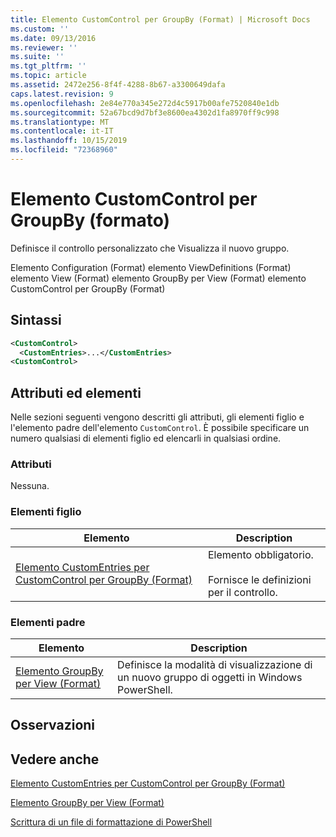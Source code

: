 ```yaml
---
title: Elemento CustomControl per GroupBy (Format) | Microsoft Docs
ms.custom: ''
ms.date: 09/13/2016
ms.reviewer: ''
ms.suite: ''
ms.tgt_pltfrm: ''
ms.topic: article
ms.assetid: 2472e256-8f4f-4288-8b67-a3300649dafa
caps.latest.revision: 9
ms.openlocfilehash: 2e84e770a345e272d4c5917b00afe7520840e1db
ms.sourcegitcommit: 52a67bcd9d7bf3e8600ea4302d1fa8970ff9c998
ms.translationtype: MT
ms.contentlocale: it-IT
ms.lasthandoff: 10/15/2019
ms.locfileid: "72368960"
---
```

# <a name="customcontrol-element-for-groupby-format"></a>Elemento CustomControl per GroupBy (formato)

Definisce il controllo personalizzato che Visualizza il nuovo gruppo.

Elemento Configuration (Format) elemento ViewDefinitions (Format) elemento View (Format) elemento GroupBy per View (Format) elemento CustomControl per GroupBy (Format)

## <a name="syntax"></a>Sintassi

```xml
<CustomControl>
  <CustomEntries>...</CustomEntries>
<CustomControl>
```

## <a name="attributes-and-elements"></a>Attributi ed elementi

Nelle sezioni seguenti vengono descritti gli attributi, gli elementi figlio e l'elemento padre dell'elemento `CustomControl`. È possibile specificare un numero qualsiasi di elementi figlio ed elencarli in qualsiasi ordine.

### <a name="attributes"></a>Attributi

Nessuna.

### <a name="child-elements"></a>Elementi figlio

|Elemento|Description|
|-------------|-----------------|
|[Elemento CustomEntries per CustomControl per GroupBy (Format)](./customentries-element-for-customcontrol-for-groupby-format.md)|Elemento obbligatorio.<br /><br /> Fornisce le definizioni per il controllo.|

### <a name="parent-elements"></a>Elementi padre

|Elemento|Description|
|-------------|-----------------|
|[Elemento GroupBy per View (Format)](./groupby-element-for-view-format.md)|Definisce la modalità di visualizzazione di un nuovo gruppo di oggetti in Windows PowerShell.|

## <a name="remarks"></a>Osservazioni

## <a name="see-also"></a>Vedere anche

[Elemento CustomEntries per CustomControl per GroupBy (Format)](./customentries-element-for-customcontrol-for-groupby-format.md)

[Elemento GroupBy per View (Format)](./groupby-element-for-view-format.md)

[Scrittura di un file di formattazione di PowerShell](./writing-a-powershell-formatting-file.md)
